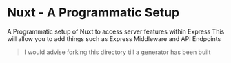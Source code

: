# Nuxt - A Programmatic Setup
A Programmatic setup of Nuxt to access server features within Express
This will allow you to add things such as Express Middleware and API Endpoints

> I would advise forking this directory till a generator has been built

